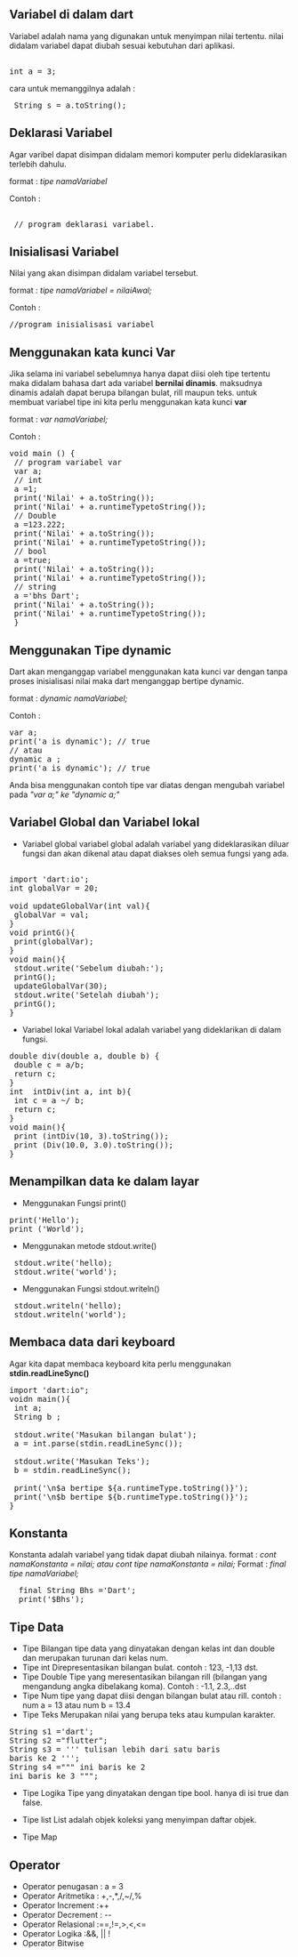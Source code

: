 ## Variabel di dalam dart
Variabel adalah nama yang digunakan untuk menyimpan nilai tertentu.  nilai didalam variabel dapat diubah sesuai kebutuhan dari aplikasi.
<pre> 
int a = 3; 
</pre>
cara untuk memanggilnya adalah : 
<pre> String s = a.toString(); </pre>

## Deklarasi Variabel 
Agar varibel dapat disimpan didalam memori komputer perlu dideklarasikan terlebih dahulu.

format : <i>tipe namaVariabel </i>

Contoh : 
<pre> 
 // program deklarasi variabel.
</pre>

## Inisialisasi Variabel 
Nilai yang akan disimpan didalam variabel tersebut.

format : <i> tipe namaVariabel = nilaiAwal; </i>

Contoh : 
<pre>
//program inisialisasi variabel  
</pre>

## Menggunakan kata kunci Var
Jika selama ini variabel sebelumnya hanya dapat diisi oleh tipe tertentu maka didalam bahasa dart ada variabel <b>bernilai dinamis</b>. maksudnya dinamis adalah dapat berupa bilangan bulat, rill maupun teks. untuk membuat variabel tipe ini kita perlu menggunakan kata kunci <b> var </b>

format : <i> var namaVariabel; </i>

Contoh : 
<pre>
void main () {
 // program variabel var 
 var a; 
 // int 
 a =1; 
 print('Nilai' + a.toString());
 print('Nilai' + a.runtimeTypetoString());
 // Double
 a =123.222; 
 print('Nilai' + a.toString());
 print('Nilai' + a.runtimeTypetoString());
 // bool 
 a =true; 
 print('Nilai' + a.toString());
 print('Nilai' + a.runtimeTypetoString());
 // string 
 a ='bhs Dart'; 
 print('Nilai' + a.toString());
 print('Nilai' + a.runtimeTypetoString());
 }
</pre>

## Menggunakan Tipe dynamic 
Dart akan menganggap  variabel menggunakan kata kunci var dengan tanpa proses inisialisasi nilai maka dart menganggap bertipe dynamic.

format : <i> dynamic namaVariabel; </i>

Contoh : 
<pre>
var a; 
print('a is dynamic'); // true
// atau 
dynamic a ;
print('a is dynamic'); // true
</pre>
Anda bisa menggunakan contoh tipe var diatas dengan mengubah variabel pada <i> "var a;"  ke "dynamic a;"</i>

## Variabel Global dan Variabel lokal
- Variabel global 
variabel global adalah variabel yang dideklarasikan diluar fungsi dan akan dikenal atau dapat diakses oleh semua fungsi yang ada.
<pre> 
import 'dart:io';
int globalVar = 20;

void updateGlobalVar(int val){
 globalVar = val;
}
void printG(){
 print(globalVar);
}
void main(){
 stdout.write('Sebelum diubah:');
 printG();
 updateGlobalVar(30);
 stdout.write('Setelah diubah');
 printG();
}
</pre>

- Variabel lokal
Variabel lokal adalah variabel yang dideklarikan di dalam fungsi.

<pre>
double div(double a, double b) {
 double c = a/b;
 return c;
}
int  intDiv(int a, int b){
 int c = a ~/ b;
 return c;
}
void main(){
 print (intDiv(10, 3).toString());
 print (Div(10.0, 3.0).toString());
}
</pre>


## Menampilkan data ke dalam layar
- Menggunakan Fungsi print() 

<pre>
print('Hello');
print ('World');
</pre>

- Menggunakan metode stdout.write()

<pre>
 stdout.write('hello);
 stdout.write('world');
</pre>

- Menggunakan Fungsi stdout.writeln()

<pre>
 stdout.writeln('hello);
 stdout.writeln('world');
</pre>

## Membaca data dari keyboard
Agar kita dapat membaca keyboard kita perlu menggunakan  <b> stdin.readLineSync() </b> 
<pre>
import 'dart:io";
voidn main(){
 int a; 
 String b ;
 
 stdout.write('Masukan bilangan bulat');
 a = int.parse(stdin.readLineSync());
 
 stdout.write('Masukan Teks');
 b = stdin.readLineSync();
 
 print('\n$a bertipe ${a.runtimeType.toString()}');
 print('\n$b bertipe ${b.runtimeType.toString()}');
}
</pre>

## Konstanta 
Konstanta adalah variabel yang tidak dapat diubah nilainya.
format : <i> cont namaKonstanta = nilai;  atau cont tipe namaKonstanta = nilai; </i>
Format : <i> final tipe namaVariabel;  </i>
<pre>
  final String Bhs ='Dart';
  print('$Bhs');
</pre>

## Tipe Data
- Tipe Bilangan 
tipe data yang dinyatakan dengan kelas int dan double dan merupakan turunan dari kelas num.
- Tipe int
Direpresentasikan bilangan bulat. contoh : 123, -1,13 dst.
- Tipe Double 
Tipe yang meresentasikan bilangan rill (bilangan yang mengandung angka dibelakang koma). Contoh : -1.1, 2.3,..dst
- Tipe Num 
tipe yang dapat diisi dengan bilangan bulat atau rill. contoh : num a = 13 atau num b = 13.4
- Tipe Teks 
Merupakan  nilai yang berupa teks atau kumpulan karakter.
<pre>
String s1 ='dart';
String s2 ="flutter";
String s3 = ''' tulisan lebih dari satu baris
baris ke 2 ''';
String s4 =""" ini baris ke 2
ini baris ke 3 """;
</pre>
- Tipe Logika 
Tipe yang dinyatakan dengan tipe bool. hanya di isi true dan false.
- Tipe list 
List adalah objek koleksi yang menyimpan daftar objek. 


- Tipe Map
## Operator 
- Operator penugasan : a = 3
- Operator Aritmetika : +,-,*,/,~/,%
- Operator Increment :++
- Operator Decrement  : --
- Operator Relasional :==,!=,>,<,<=
- Operator Logika :&&, || !
- Operator Bitwise 
